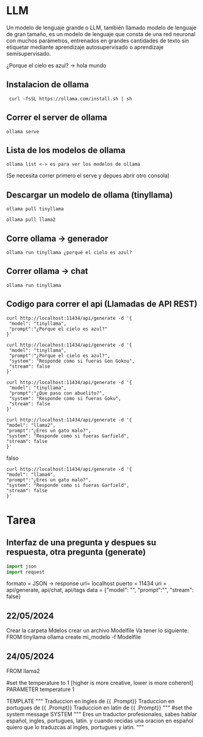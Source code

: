 # LLM

Un modelo de lenguaje grande o LLM, también llamado modelo de lenguaje de gran tamaño, es un modelo de lenguaje que consta de una red neuronal con muchos parámetros, entrenados en grandes cantidades de texto sin etiquetar mediante aprendizaje autosupervisado o aprendizaje semisupervisado.​

¿Porque el cielo es azul? -> hola mundo 

## Instalacion de ollama
```
 curl -fsSL https://ollama.com/install.sh | sh 
 ```

 ## Correr el server de ollama
 ```
 ollama serve
 ```

 ## Lista de los modelos de ollama
 ```
 ollama list <-> es para ver los modelos de ollama
 ```
 (Se necesita correr primero el serve y depues abrir otro consola)

 ## Descargar un modelo de ollama (tinyllama)
 ```
 ollama pull tinyllama

 ollama pull llama2
 ```

 ## Corre ollama -> generador
  ```
ollama run tinyllama ¿porqué el cielo es azul?
 ```

## Correr ollama -> chat
 ```
ollama run tinyllama
 ```

## Codigo para correr el api (Llamadas de API REST)
 ```
curl http://localhost:11434/api/generate -d '{
  "model": "tinyllama",
  "prompt":"¿Porque el cielo es azul?"
}'
 ```
 ```
curl http://localhost:11434/api/generate -d '{
  "model": "tinyllama",
  "prompt":"¿Porque el cielo es azul?",
  "system": "Responde como si fueras Gon Gokou",
  "stream": false
}'
 ```
 ```
 curl http://localhost:11434/api/generate -d '{
  "model": "tinyllama",
  "prompt":"¿Que paso con abuelito?",
  "system": "Responde como si fueras Goku",
  "stream": false
}'
 ```
  ```
 curl http://localhost:11434/api/generate -d '{
  "model": "llama2",
  "prompt":"¿Eres un gato malo?",
  "system": "Responde como si fueras Garfield",
  "stream": false
}'
 ```


falso
   ```
 curl http://localhost:11434/api/generate -d '{
  "model": "llama4",
  "prompt":"¿Eres un gato malo?",
  "system": "Responde como si fueras Garfield",
  "stream": false
}'
 ```



# Tarea
## Interfaz de una pregunta y despues su respuesta, otra pregunta (generate)
 ``` python
import json
import request
 ```

formato = JSON -> response
 url= localhost
 puerto = 11434
 uri = api/generate, api/chat, api/tags
 data = {"model": "",
        "prompt":"",
        "stream": false}



## 22/05/2024
Crear la carpeta Mdelos 
crear un archivo Modelfile
Va tener lo siguiente: FROM tinyllama
ollama create mi_modelo -f Modelfile


## 24/05/2024
FROM llama2

#set the temperature to 1 [higher is more creative, lower is more coherent]
PARAMETER temperature 1


TEMPLATE """
Traduccion en ingles de {{ .Prompt}}
Traduccion en portugues de {{ .Prompt}}
Traduccion en latin de {{ .Prompt}}
"""
#set the system message
SYSTEM """
Eres un traductor profesionales, sabes hablar español, ingles, portugues, latin. y cuando recidas una oracion en español quiero que lo traduzcas al ingles, portugues y latin.
"""